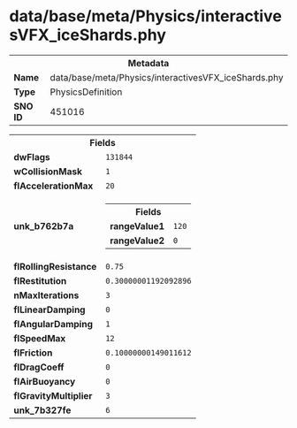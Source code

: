 <h1>data/base/meta/Physics/interactivesVFX_iceShards.phy</h1><table><tr><th colspan="100%">Metadata</th></tr><tr><td><b>Name</b></td><td>data/base/meta/Physics/interactivesVFX_iceShards.phy</td></tr><tr><td><b>Type</b></td><td>PhysicsDefinition</td></tr><tr><td><b>SNO ID</b></td><td>451016</td></tr></table>

<table><tr><th colspan="100%">Fields</th></tr><tr><td><b>dwFlags</b></td><td><code>131844</code></td></tr><tr><td><b>wCollisionMask</b></td><td><code>1</code></td></tr><tr><td><b>flAccelerationMax</b></td><td><code>20</code></td></tr><tr><td><b>unk_b762b7a</b></td><td><table><tr><th colspan="100%">Fields</th></tr><tr><td><b>rangeValue1</b></td><td><code>120</code></td></tr><tr><td><b>rangeValue2</b></td><td><code>0</code></td></tr></table>

</td></tr><tr><td><b>flRollingResistance</b></td><td><code>0.75</code></td></tr><tr><td><b>flRestitution</b></td><td><code>0.30000001192092896</code></td></tr><tr><td><b>nMaxIterations</b></td><td><code>3</code></td></tr><tr><td><b>flLinearDamping</b></td><td><code>0</code></td></tr><tr><td><b>flAngularDamping</b></td><td><code>1</code></td></tr><tr><td><b>flSpeedMax</b></td><td><code>12</code></td></tr><tr><td><b>flFriction</b></td><td><code>0.10000000149011612</code></td></tr><tr><td><b>flDragCoeff</b></td><td><code>0</code></td></tr><tr><td><b>flAirBuoyancy</b></td><td><code>0</code></td></tr><tr><td><b>flGravityMultiplier</b></td><td><code>3</code></td></tr><tr><td><b>unk_7b327fe</b></td><td><code>6</code></td></tr></table>

